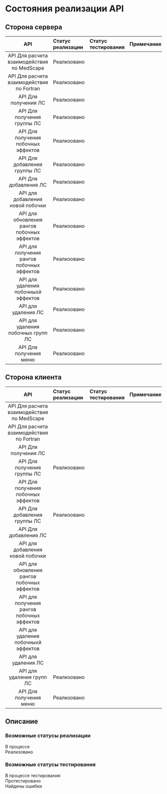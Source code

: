 # Состояния реализации API
## Сторона сервера
|**API**|**Статус реализации**|**Статус тестирования**|**Примечание**|
|:-----:|:--------|:--------|:--------|
|API Для расчета взаимодействия по MedScape|Реализовано||||
|API Для расчета взаимодействия по Fortran|Реализовано||||
|API Для получения ЛС|Реализовано||||
|API Для получения группы ЛС|Реализовано||||
|API Для получения побочных эффектов|Реализовано||||
|API Для добавления группы ЛС|Реализовано||||
|API Для добавления ЛС|Реализовано||||
|API для добавления новой побочки|Реализовано||||
|API для обновления рангов побочных эффектов|Реализовано||||
|API для получения рангов побочных эффектов|Реализовано||||
|API для удаления побочныхй эффектов|Реализовано||||
|API для удаления ЛС|Реализовано||||
|API для удаления побочных групп ЛС|Реализовано||||
|API Для получения меню|Реализовано||||

## Сторона клиента
|**API**|**Статус реализации**|**Статус тестирования**|**Примечание**|
|:-----:|:--------|:--------|:--------|
|API Для расчета взаимодействия по MedScape||||
|API Для расчета взаимодействия по Fortran||||
|API Для получения ЛС||||
|API Для получения группы ЛС|Реализовано|||
|API Для получения побочных эффектов||||
|API Для добавления группы ЛС|Реализовано|||
|API Для добавления ЛС||||
|API для добавления новой побочки||||
|API для обновления рангов побочных эффектов||||
|API для получения рангов побочных эффектов||||
|API для удаления побочныхй эффектов||||
|API для удаления ЛС||||
|API для удаления групп ЛС|Реализовано|||
|API Для получения меню|Реализовано|||

## Описание
### Возможные статусы реализации
В процессе  <br/>
Реализовано  <br/>

### Возможные статусы тестирования
В процессе тестирования  <br/>
Протестировано  <br/>
Найдены ошибки  <br/>
